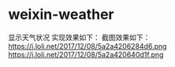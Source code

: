 # weixin-weather
显示天气状况
实现效果如下：
截图效果如下：
    https://i.loli.net/2017/12/08/5a2a4206284d6.png
    https://i.loli.net/2017/12/08/5a2a420640d1f.png
